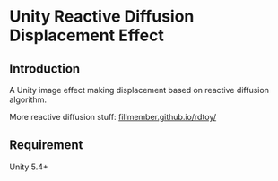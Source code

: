 # Unity Reactive Diffusion Displacement Effect

## Introduction

A Unity image effect making displacement based on reactive diffusion algorithm. 

More reactive diffusion stuff: [fillmember.github.io/rdtoy/](fillmember.github.io/rdtoy/)

## Requirement

Unity 5.4+
